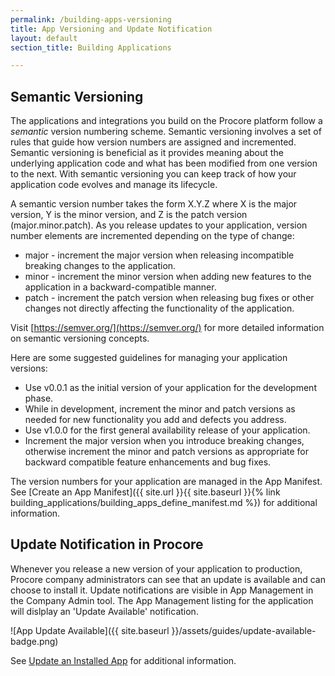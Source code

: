 ```yaml
---
permalink: /building-apps-versioning
title: App Versioning and Update Notification
layout: default
section_title: Building Applications

---
```


## Semantic Versioning

The applications and integrations you build on the Procore platform follow a _semantic_ version numbering scheme.
Semantic versioning involves a set of rules that guide how version numbers are assigned and incremented.
Semantic versioning is beneficial as it provides meaning about the underlying application code and what has been modified from one version to the next.
With semantic versioning you can keep track of how your application code evolves and manage its lifecycle.

A semantic version number takes the form X.Y.Z where X is the major version, Y is the minor version, and Z is the patch version (major.minor.patch). As you release updates to your application, version number elements are incremented depending on the type of change:

- major - increment the major version when releasing incompatible breaking changes to the application.
- minor - increment the minor version when adding new features to the application in a backward-compatible manner.
- patch - increment the patch version when releasing bug fixes or other changes not directly affecting the functionality of the application.

Visit [https://semver.org/](https://semver.org/) for more detailed information on semantic versioning concepts.

Here are some suggested guidelines for managing your application versions:

- Use v0.0.1 as the initial version of your application for the development phase.
- While in development, increment the minor and patch versions as needed for new functionality you add and defects you address.
- Use v1.0.0 for the first general availability release of your application.
- Increment the major version when you introduce breaking changes, otherwise increment the minor and patch versions as appropriate for backward compatible feature enhancements and bug fixes.

The version numbers for your application are managed in the App Manifest. See [Create an App Manifest]({{ site.url }}{{ site.baseurl }}{% link building_applications/building_apps_define_manifest.md %}) for additional information.

## Update Notification in Procore

Whenever you release a new version of your application to production, Procore company administrators can see that an update is available and can choose to install it.
Update notifications are visible in App Management in the Company Admin tool.
The App Management listing for the application will dislplay an 'Update Available' notification.

![App Update Available]({{ site.baseurl }}/assets/guides/update-available-badge.png)

See [Update an Installed App](https://support.procore.com/products/online/user-guide/company-level/admin/tutorials/update-installed-app) for additional information.
